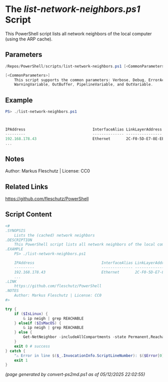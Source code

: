 The *list-network-neighbors.ps1* Script
===========================

This PowerShell script lists all network neighbors of the local computer (using the ARP cache).

Parameters
----------
```powershell
/Repos/PowerShell/scripts/list-network-neighbors.ps1 [<CommonParameters>]

[<CommonParameters>]
    This script supports the common parameters: Verbose, Debug, ErrorAction, ErrorVariable, WarningAction, 
    WarningVariable, OutBuffer, PipelineVariable, and OutVariable.
```

Example
-------
```powershell
PS> ./list-network-neighbors.ps1



IPAddress                              InterfaceAlias LinkLayerAddress           State
---------                              -------------- ----------------           -----
192.168.178.43                         Ethernet       2C-F0-5D-E7-8E-EE      Reachable
...

```

Notes
-----
Author: Markus Fleschutz | License: CC0

Related Links
-------------
https://github.com/fleschutz/PowerShell

Script Content
--------------
```powershell
<#
.SYNOPSIS
	Lists the (cached) network neighbors
.DESCRIPTION
	This PowerShell script lists all network neighbors of the local computer (using the ARP cache).
.EXAMPLE
	PS> ./list-network-neighbors.ps1

	IPAddress                              InterfaceAlias LinkLayerAddress           State
	---------                              -------------- ----------------           -----
	192.168.178.43                         Ethernet       2C-F0-5D-E7-8E-EE      Reachable
	...
.LINK
	https://github.com/fleschutz/PowerShell
.NOTES
	Author: Markus Fleschutz | License: CC0
#>

try {
	if ($IsLinux) {
		& ip neigh | grep REACHABLE
	} elseif ($IsMacOS) {
		& ip neigh | grep REACHABLE
	} else {
		Get-NetNeighbor -includeAllCompartments -state Permanent,Reachable | Format-Table -property @{e='IPAddress';width=38},@{e='InterfaceAlias';width=14},@{e='LinkLayerAddress';width=19},@{e='State';width=12} 
	}
	exit 0 # success
} catch {
	"⚠️ Error in line $($_.InvocationInfo.ScriptLineNumber): $($Error[0])"
	exit 1
}
```

*(page generated by convert-ps2md.ps1 as of 05/12/2025 22:02:55)*
